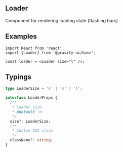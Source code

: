 ## Loader

Component for rendering loading state (flashing bars)

## Examples

```tsx
import React from 'react';
import {Loader} from '@gravity-ui/base';

const loader = <Loader size="l" />;
```

## Typings

```ts
type LoaderSize = 's' | 'm' | 'l';

interface LoaderProps {
  /**
   * Loader size
   * @default 'm'
   */
  size?: LoaderSize;
  /**
   * Custom CSS class
   */
  className?: string;
}
```

